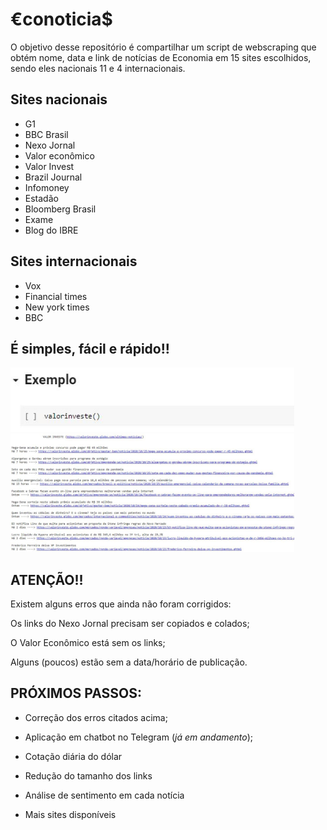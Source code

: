 # €conoticia$
O objetivo desse repositório é compartilhar um script de webscraping que obtém nome, data e link de notícias de Economia em 15 sites escolhidos, sendo eles nacionais 11 e 4 internacionais.

## Sites nacionais
*   G1
*   BBC Brasil
*   Nexo Jornal
*   Valor econômico
*   Valor Invest
*   Brazil Journal
*   Infomoney
*   Estadão
*   Bloomberg Brasil
*   Exame
*   Blog do IBRE

## Sites internacionais
*   Vox
*   Financial times
*   New york times
*   BBC

##  É simples, fácil e rápido!!
<img src="https://github.com/Patotricks15/econoticias/blob/main/exemplo_codigo.JPG" width="90%"></img>
<img src="https://github.com/Patotricks15/econoticias/blob/main/exemplo_resultado.JPG" width="90%"></img>


## ATENÇÃO!!
Existem alguns erros que ainda não foram corrigidos:

Os links do Nexo Jornal precisam ser copiados e colados;

O Valor Econômico está sem os links;

Alguns (poucos) estão sem a data/horário de publicação.

## PRÓXIMOS PASSOS:
* Correção dos erros citados acima;

* Aplicação em chatbot no Telegram (*já em andamento*);

* Cotação diária do dólar

* Redução do tamanho dos links

* Análise de sentimento em cada notícia

* Mais sites disponíveis
